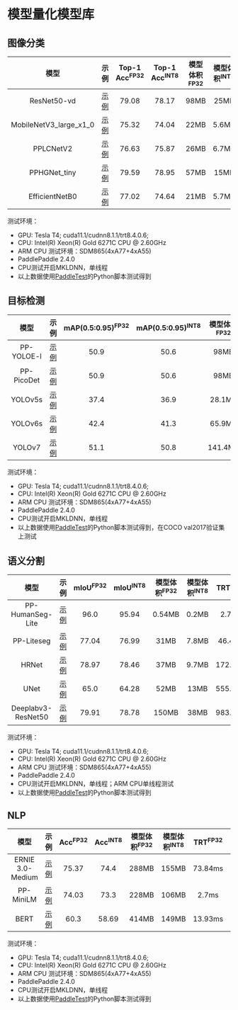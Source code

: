 # 模型量化模型库

## 图像分类

| 模型 | 示例 | Top-1 Acc<sup>FP32</sup> | Top-1 Acc<sup>INT8</sup>  | 模型体积<sup>FP32</sup> | 模型体积<sup>INT8</sup> | TRT<sup>FP32</sup> | TRT<sup>FP16</sup> | TRT<sup>INT8</sup> | CPU<sup>FP32</sup> | CPU<sup>INT8</sup> | ARM-CPU<sup>FP32</sup>| ARM-CPU<sup>INT8</sup> |  
|:---:|:---:|:----:|:---:|:-----:|:-----:|:-----:|:-----:|:-----:|:----:|:---:|:-----:|:-----:|  
| ResNet50-vd | [示例](https://github.com/PaddlePaddle/PaddleSlim/tree/develop/example/auto_compression/image_classification) | 79.08 | 78.17 | 98MB | 25MB | 7.0ms | 2.4ms | 1.6ms | 77.7ms | 24.7ms | - | - |
| MobileNetV3_large_x1_0 | [示例](https://github.com/PaddlePaddle/PaddleSlim/tree/develop/example/auto_compression/image_classification) | 75.32 | 74.04 | 22MB | 5.6MB | 2.3ms | 1.4ms | 1.1ms | 11.3ms | 7.7ms | 16.6ms | 9.8ms |
| PPLCNetV2 | [示例](https://github.com/PaddlePaddle/PaddleSlim/tree/develop/example/auto_compression/image_classification) | 76.63 | 75.87 | 26MB | 6.7MB | 2.1ms | 1.2ms | 0.8ms | 16.3ms | 7.7ms | 36.5ms | 15.8ms |
| PPHGNet_tiny | [示例](https://github.com/PaddlePaddle/PaddleSlim/tree/develop/example/auto_compression/image_classification) | 79.59 | 78.95 | 57MB | 15MB | 6.4ms | 2.6ms | 1.7ms | 75.3ms | 32.8ms | - | - |
| EfficientNetB0 | [示例](https://github.com/PaddlePaddle/PaddleSlim/tree/develop/example/auto_compression/image_classification) | 77.02 | 74.64 | 21MB | 5.7MB | 3.6ms | 2.1ms | 1.7ms | 29.5ms | - | - | - |

测试环境：
- GPU: Tesla T4; cuda11.1/cudnn8.1.1/trt8.4.0.6;
- CPU: Intel(R) Xeon(R) Gold 6271C CPU @ 2.60GHz
- ARM CPU 测试环境：SDM865(4xA77+4xA55)
- PaddlePaddle 2.4.0
- CPU测试开启MKLDNN，单线程
- 以上数据使用[PaddleTest](https://github.com/PaddlePaddle/PaddleTest/tree/develop/inference/python_api_test/test_int8_model)的Python脚本测试得到


## 目标检测

| 模型 | 示例 | mAP(0.5:0.95)<sup>FP32</sup> | mAP(0.5:0.95)<sup>INT8</sup>  | 模型体积<sup>FP32</sup> | 模型体积<sup>INT8</sup> | TRT<sup>FP32</sup> | TRT<sup>FP16</sup> | TRT<sup>INT8</sup> | CPU<sup>FP32</sup> | CPU<sup>INT8</sup> | ARM-CPU<sup>FP32</sup>| ARM-CPU<sup>INT8</sup> |  
|:---:|:---:|:----:|:---:|:-----:|:-----:|:-----:|:-----:|:-----:|:----:|:---:|:-----:|:-----:|  
| PP-YOLOE-l | [示例](https://github.com/PaddlePaddle/PaddleSlim/tree/develop/example/auto_compression/detection) | 50.9 | 50.6 | 98MB | 25MB | - | - | - | 1526ms | 1081ms | - | - |
| PP-PicoDet | [示例](https://github.com/PaddlePaddle/PaddleSlim/tree/develop/example/auto_compression/detection) | 50.9 | 50.6 | 98MB | 25MB | - | 6.8ms | 6.1ms | 56.9ms | 39.0ms | - | - |
| YOLOv5s | [示例](https://github.com/PaddlePaddle/PaddleSlim/tree/develop/example/auto_compression/pytorch_yolo_series) | 37.4 | 36.9 | 28.1MB | 7.4MB | 14.5ms | 8.5ms | 7.4ms | 310.5ms | 265.7ms | - | - |
| YOLOv6s | [示例](https://github.com/PaddlePaddle/PaddleSlim/tree/develop/example/auto_compression/pytorch_yolo_series) | 42.4 | 41.3 | 65.9MB | 16.8MB | 17.4ms | 7.4ms | 5.3ms | 387.3ms | 157.2ms | - | - |
| YOLOv7 | [示例](https://github.com/PaddlePaddle/PaddleSlim/tree/develop/example/auto_compression/pytorch_yolo_series) | 51.1 | 50.8 | 141.4MB | 35.8MB | 48.2 | 17.0ms | 12.4ms | 1268.6ms | 864.3ms | - | - |

测试环境：
- GPU: Tesla T4; cuda11.1/cudnn8.1.1/trt8.4.0.6;
- CPU: Intel(R) Xeon(R) Gold 6271C CPU @ 2.60GHz
- ARM CPU 测试环境：SDM865(4xA77+4xA55)
- PaddlePaddle 2.4.0
- CPU测试开启MKLDNN，单线程
- 以上数据使用[PaddleTest](https://github.com/PaddlePaddle/PaddleTest/tree/develop/inference/python_api_test/test_int8_model)的Python脚本测试得到，在COCO val2017验证集上测试

## 语义分割

| 模型 | 示例 | mIoU<sup>FP32</sup> | mIoU<sup>INT8</sup>  | 模型体积<sup>FP32</sup> | 模型体积<sup>INT8</sup> | TRT<sup>FP32</sup> | TRT<sup>FP16</sup> | TRT<sup>INT8</sup> | CPU<sup>FP32</sup> | CPU<sup>INT8</sup> | ARM-CPU<sup>FP32</sup>| ARM-CPU<sup>INT8</sup> |  
|:---:|:---:|:----:|:---:|:-----:|:-----:|:-----:|:-----:|:-----:|:----:|:---:|:-----:|:-----:|  
| PP-HumanSeg-Lite | [示例](https://github.com/PaddlePaddle/PaddleSlim/tree/develop/example/auto_compression/semantic_segmentation) | 96.0 | 95.94 | 0.54MB | 0.2MB | 2.7ms | 2.1ms | 1.9ms | 63.8ms | 59.6ms | 56.36ms | 49.65ms |
| PP-Liteseg | [示例](https://github.com/PaddlePaddle/PaddleSlim/tree/develop/example/auto_compression/semantic_segmentation) | 77.04 | 76.99 | 31MB | 7.8MB | 46.4ms | 30.4ms | 27.1ms | 1289ms | 785ms | - | - |
| HRNet | [示例](https://github.com/PaddlePaddle/PaddleSlim/tree/develop/example/auto_compression/semantic_segmentation) | 78.97 | 78.46 | 37MB | 9.7MB | 172.9ms | 83.3ms | 67.6ms | 4348ms | 2358ms | - | - |
| UNet | [示例](https://github.com/PaddlePaddle/PaddleSlim/tree/develop/example/auto_compression/semantic_segmentation) | 65.0 | 64.28 | 52MB | 13MB | 555.4ms | 115.0ms | 82.2ms | 18687ms | 7768ms | - | - |
| Deeplabv3-ResNet50 | [示例](https://github.com/PaddlePaddle/PaddleSlim/tree/develop/example/auto_compression/semantic_segmentation) | 79.91 | 78.78 | 150MB | 38MB | 983.2ms | 106.2ms | 82.1ms | 22515ms | 5436ms | - | - |


测试环境：
- GPU: Tesla T4; cuda11.1/cudnn8.1.1/trt8.4.0.6;
- CPU: Intel(R) Xeon(R) Gold 6271C CPU @ 2.60GHz
- ARM CPU 测试环境：SDM865(4xA77+4xA55)
- PaddlePaddle 2.4.0
- CPU测试开启MKLDNN，单线程；ARM CPU单线程测试
- 以上数据使用[PaddleTest](https://github.com/PaddlePaddle/PaddleTest/tree/develop/inference/python_api_test/test_int8_model)的Python脚本测试得到

## NLP

| 模型 | 示例 | Acc<sup>FP32</sup> | Acc<sup>INT8</sup>  | 模型体积<sup>FP32</sup> | 模型体积<sup>INT8</sup> | TRT<sup>FP32</sup> | TRT<sup>FP16</sup> | TRT<sup>INT8</sup> | CPU<sup>FP32</sup> | CPU<sup>INT8</sup> | ARM-CPU<sup>FP32</sup>| ARM-CPU<sup>INT8</sup> |  
|:---:|:---:|:----:|:---:|:-----:|:-----:|:-----:|:-----:|:-----:|:----:|:---:|:-----:|:-----:|  
| ERNIE 3.0-Medium | [示例](https://github.com/PaddlePaddle/PaddleSlim/tree/develop/example/auto_compression/nlp) | 75.37 | 74.4 | 288MB | 155MB | 73.84ms | 11.38ms | 4.43ms | 1519ms | 591ms | - | - |
| PP-MiniLM | [示例](https://github.com/PaddlePaddle/PaddleSlim/tree/develop/example/auto_compression/nlp) | 74.03 | 73.3 | 228MB | 106MB | 2.7ms | 73.72ms | 11.24ms | 1454ms | 702ms | - | - |
| BERT | [示例](https://github.com/PaddlePaddle/PaddleSlim/tree/develop/example/auto_compression/pytorch_huggingface) | 60.3 | 58.69 | 414MB | 149MB | 13.93ms | 2.85ms | 2.13ms | 251.9ms | 79.8ms | - | - |

测试环境：
- GPU: Tesla T4; cuda11.1/cudnn8.1.1/trt8.4.0.6;
- CPU: Intel(R) Xeon(R) Gold 6271C CPU @ 2.60GHz
- ARM CPU 测试环境：SDM865(4xA77+4xA55)
- PaddlePaddle 2.4.0
- CPU测试开启MKLDNN，单线程
- 以上数据使用[PaddleTest](https://github.com/PaddlePaddle/PaddleTest/tree/develop/inference/python_api_test/test_int8_model)的Python脚本测试得到
